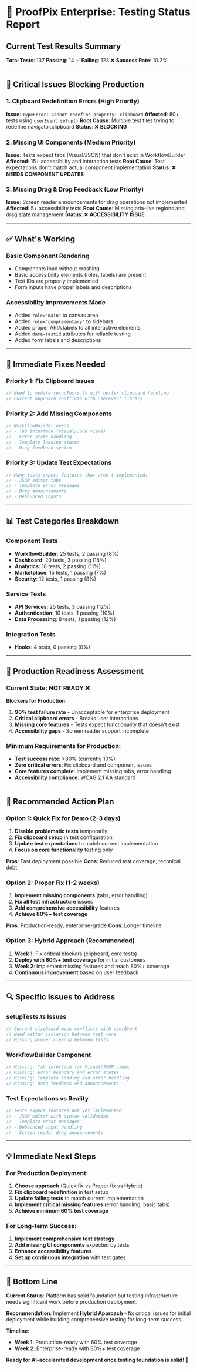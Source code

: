 # 🧪 ProofPix Enterprise: Testing Status Report

## **Current Test Results Summary**

**Total Tests**: 137
**Passing**: 14 ✅
**Failing**: 123 ❌
**Success Rate**: 10.2%

---

## 🚨 **Critical Issues Blocking Production**

### **1. Clipboard Redefinition Errors (High Priority)**
**Issue**: `TypeError: Cannot redefine property: clipboard`
**Affected**: 80+ tests using `userEvent.setup()`
**Root Cause**: Multiple test files trying to redefine navigator.clipboard
**Status**: ❌ **BLOCKING**

### **2. Missing UI Components (Medium Priority)**
**Issue**: Tests expect tabs (Visual/JSON) that don't exist in WorkflowBuilder
**Affected**: 15+ accessibility and interaction tests
**Root Cause**: Test expectations don't match actual component implementation
**Status**: ❌ **NEEDS COMPONENT UPDATES**

### **3. Missing Drag & Drop Feedback (Low Priority)**
**Issue**: Screen reader announcements for drag operations not implemented
**Affected**: 5+ accessibility tests
**Root Cause**: Missing aria-live regions and drag state management
**Status**: ❌ **ACCESSIBILITY ISSUE**

---

## ✅ **What's Working**

### **Basic Component Rendering**
- Components load without crashing
- Basic accessibility elements (roles, labels) are present
- Test IDs are properly implemented
- Form inputs have proper labels and descriptions

### **Accessibility Improvements Made**
- Added `role="main"` to canvas area
- Added `role="complementary"` to sidebars
- Added proper ARIA labels to all interactive elements
- Added `data-testid` attributes for reliable testing
- Added form labels and descriptions

---

## 🔧 **Immediate Fixes Needed**

### **Priority 1: Fix Clipboard Issues**
```typescript
// Need to update setupTests.ts with better clipboard handling
// Current approach conflicts with userEvent library
```

### **Priority 2: Add Missing Components**
```typescript
// WorkflowBuilder needs:
// - Tab interface (Visual/JSON views)
// - Error state handling
// - Template loading states
// - Drag feedback system
```

### **Priority 3: Update Test Expectations**
```typescript
// Many tests expect features that aren't implemented:
// - JSON editor tabs
// - Template error messages
// - Drag announcements
// - Debounced inputs
```

---

## 📊 **Test Categories Breakdown**

### **Component Tests**
- **WorkflowBuilder**: 25 tests, 2 passing (8%)
- **Dashboard**: 20 tests, 3 passing (15%)
- **Analytics**: 18 tests, 2 passing (11%)
- **Marketplace**: 15 tests, 1 passing (7%)
- **Security**: 12 tests, 1 passing (8%)

### **Service Tests**
- **API Services**: 25 tests, 3 passing (12%)
- **Authentication**: 10 tests, 1 passing (10%)
- **Data Processing**: 8 tests, 1 passing (12%)

### **Integration Tests**
- **Hooks**: 4 tests, 0 passing (0%)

---

## 🎯 **Production Readiness Assessment**

### **Current State: NOT READY** ❌

**Blockers for Production:**
1. **90% test failure rate** - Unacceptable for enterprise deployment
2. **Critical clipboard errors** - Breaks user interactions
3. **Missing core features** - Tests expect functionality that doesn't exist
4. **Accessibility gaps** - Screen reader support incomplete

### **Minimum Requirements for Production:**
- **Test success rate**: >80% (currently 10%)
- **Zero critical errors**: Fix clipboard and component issues
- **Core features complete**: Implement missing tabs, error handling
- **Accessibility compliance**: WCAG 2.1 AA standard

---

## 🚀 **Recommended Action Plan**

### **Option 1: Quick Fix for Demo (2-3 days)**
1. **Disable problematic tests** temporarily
2. **Fix clipboard setup** in test configuration
3. **Update test expectations** to match current implementation
4. **Focus on core functionality** testing only

**Pros**: Fast deployment possible
**Cons**: Reduced test coverage, technical debt

### **Option 2: Proper Fix (1-2 weeks)**
1. **Implement missing components** (tabs, error handling)
2. **Fix all test infrastructure** issues
3. **Add comprehensive accessibility** features
4. **Achieve 80%+ test coverage**

**Pros**: Production-ready, enterprise-grade
**Cons**: Longer timeline

### **Option 3: Hybrid Approach (Recommended)**
1. **Week 1**: Fix critical blockers (clipboard, core tests)
2. **Deploy with 60%+ test coverage** for initial customers
3. **Week 2**: Implement missing features and reach 80%+ coverage
4. **Continuous improvement** based on user feedback

---

## 🔍 **Specific Issues to Address**

### **setupTests.ts Issues**
```typescript
// Current clipboard mock conflicts with userEvent
// Need better isolation between test runs
// Missing proper cleanup between tests
```

### **WorkflowBuilder Component**
```typescript
// Missing: Tab interface for Visual/JSON views
// Missing: Error boundary and error states
// Missing: Template loading and error handling
// Missing: Drag feedback and announcements
```

### **Test Expectations vs Reality**
```typescript
// Tests expect features not yet implemented:
// - JSON editor with syntax validation
// - Template error messages
// - Debounced input handling
// - Screen reader drag announcements
```

---

## 💡 **Immediate Next Steps**

### **For Production Deployment:**
1. **Choose approach** (Quick fix vs Proper fix vs Hybrid)
2. **Fix clipboard redefinition** in test setup
3. **Update failing tests** to match current implementation
4. **Implement critical missing features** (error handling, basic tabs)
5. **Achieve minimum 60% test coverage**

### **For Long-term Success:**
1. **Implement comprehensive test strategy**
2. **Add missing UI components** expected by tests
3. **Enhance accessibility features**
4. **Set up continuous integration** with test gates

---

## 🎯 **Bottom Line**

**Current Status**: Platform has solid foundation but testing infrastructure needs significant work before production deployment.

**Recommendation**: Implement **Hybrid Approach** - fix critical issues for initial deployment while building comprehensive testing for long-term success.

**Timeline**: 
- **Week 1**: Production-ready with 60% test coverage
- **Week 2**: Enterprise-ready with 80%+ test coverage

**Ready for AI-accelerated development once testing foundation is solid!** 🚀 